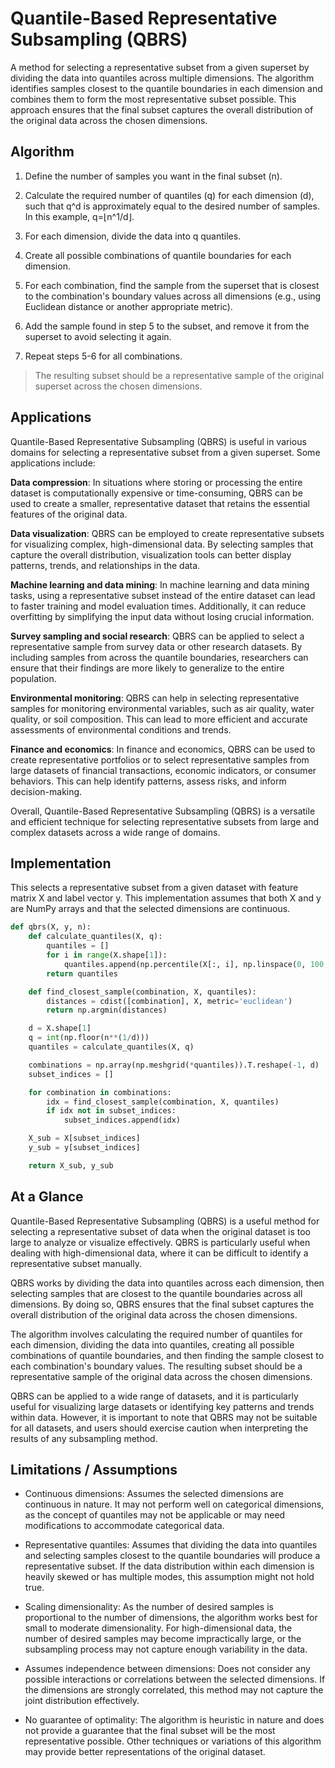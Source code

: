 # Quantile-Based Representative Subsampling (QBRS)

A method for selecting a representative subset from a given superset by dividing the data into quantiles across multiple dimensions. The algorithm identifies samples closest to the quantile boundaries in each dimension and combines them to form the most representative subset possible. This approach ensures that the final subset captures the overall distribution of the original data across the chosen dimensions.

## Algorithm

1. Define the number of samples you want in the final subset (n).

2. Calculate the required number of quantiles (q) for each dimension (d), such that q^d is approximately equal to the desired number of samples. In this example, q=⌊n^1/d⌋.

3. For each dimension, divide the data into q quantiles.

4. Create all possible combinations of quantile boundaries for each dimension.

5. For each combination, find the sample from the superset that is closest to the combination's boundary values across all dimensions (e.g., using Euclidean distance or another appropriate metric).

6. Add the sample found in step 5 to the subset, and remove it from the superset to avoid selecting it again.

7. Repeat steps 5-6 for all combinations.

> The resulting subset should be a representative sample of the original superset across the chosen dimensions.

## Applications

Quantile-Based Representative Subsampling (QBRS) is useful in various domains for selecting a representative subset from a given superset. Some applications include:

**Data compression**: In situations where storing or processing the entire dataset is computationally expensive or time-consuming, QBRS can be used to create a smaller, representative dataset that retains the essential features of the original data.

**Data visualization**: QBRS can be employed to create representative subsets for visualizing complex, high-dimensional data. By selecting samples that capture the overall distribution, visualization tools can better display patterns, trends, and relationships in the data.

**Machine learning and data mining**: In machine learning and data mining tasks, using a representative subset instead of the entire dataset can lead to faster training and model evaluation times. Additionally, it can reduce overfitting by simplifying the input data without losing crucial information.

**Survey sampling and social research**: QBRS can be applied to select a representative sample from survey data or other research datasets. By including samples from across the quantile boundaries, researchers can ensure that their findings are more likely to generalize to the entire population.

**Environmental monitoring**: QBRS can help in selecting representative samples for monitoring environmental variables, such as air quality, water quality, or soil composition. This can lead to more efficient and accurate assessments of environmental conditions and trends.

**Finance and economics**: In finance and economics, QBRS can be used to create representative portfolios or to select representative samples from large datasets of financial transactions, economic indicators, or consumer behaviors. This can help identify patterns, assess risks, and inform decision-making.

Overall, Quantile-Based Representative Subsampling (QBRS) is a versatile and efficient technique for selecting representative subsets from large and complex datasets across a wide range of domains.

## Implementation

This selects a representative subset from a given dataset with feature matrix X and label vector y. This implementation assumes that both X and y are NumPy arrays and that the selected dimensions are continuous.

```python
def qbrs(X, y, n):
    def calculate_quantiles(X, q):
        quantiles = []
        for i in range(X.shape[1]):
            quantiles.append(np.percentile(X[:, i], np.linspace(0, 100, q + 1)))
        return quantiles

    def find_closest_sample(combination, X, quantiles):
        distances = cdist([combination], X, metric='euclidean')
        return np.argmin(distances)

    d = X.shape[1]
    q = int(np.floor(n**(1/d)))
    quantiles = calculate_quantiles(X, q)

    combinations = np.array(np.meshgrid(*quantiles)).T.reshape(-1, d)
    subset_indices = []

    for combination in combinations:
        idx = find_closest_sample(combination, X, quantiles)
        if idx not in subset_indices:
            subset_indices.append(idx)

    X_sub = X[subset_indices]
    y_sub = y[subset_indices]

    return X_sub, y_sub
```

## At a Glance

Quantile-Based Representative Subsampling (QBRS) is a useful method for selecting a representative subset of data when the original dataset is too large to analyze or visualize effectively. QBRS is particularly useful when dealing with high-dimensional data, where it can be difficult to identify a representative subset manually.

QBRS works by dividing the data into quantiles across each dimension, then selecting samples that are closest to the quantile boundaries across all dimensions. By doing so, QBRS ensures that the final subset captures the overall distribution of the original data across the chosen dimensions.

The algorithm involves calculating the required number of quantiles for each dimension, dividing the data into quantiles, creating all possible combinations of quantile boundaries, and then finding the sample closest to each combination's boundary values. The resulting subset should be a representative sample of the original data across the chosen dimensions.

QBRS can be applied to a wide range of datasets, and it is particularly useful for visualizing large datasets or identifying key patterns and trends within data. However, it is important to note that QBRS may not be suitable for all datasets, and users should exercise caution when interpreting the results of any subsampling method.

## Limitations / Assumptions

- Continuous dimensions: Assumes the selected dimensions are continuous in nature. It may not perform well on categorical dimensions, as the concept of quantiles may not be applicable or may need modifications to accommodate categorical data.

- Representative quantiles: Assumes that dividing the data into quantiles and selecting samples closest to the quantile boundaries will produce a representative subset. If the data distribution within each dimension is heavily skewed or has multiple modes, this assumption might not hold true.

- Scaling dimensionality: As the number of desired samples is proportional to the number of dimensions, the algorithm works best for small to moderate dimensionality. For high-dimensional data, the number of desired samples may become impractically large, or the subsampling process may not capture enough variability in the data.

- Assumes independence between dimensions: Does not consider any possible interactions or correlations between the selected dimensions. If the dimensions are strongly correlated, this method may not capture the joint distribution effectively.

- No guarantee of optimality: The algorithm is heuristic in nature and does not provide a guarantee that the final subset will be the most representative possible. Other techniques or variations of this algorithm may provide better representations of the original dataset.
